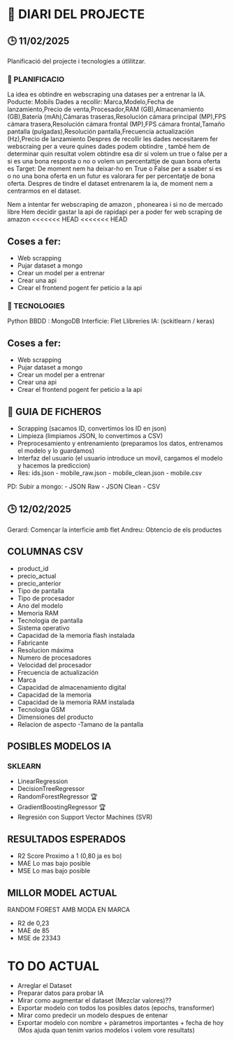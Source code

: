 # 📒 DIARI DEL PROJECTE
## 🕒 11/02/2025
Planificació del projecte i tecnologies a útlilitzar.

### 🧭 PLANIFICACIO
La idea es obtindre en webscraping una datases per a entrenar la IA.
Poducte: Mobils
Dades a recollir: Marca,Modelo,Fecha de lanzamiento,Precio de venta,Procesador,RAM (GB),Almacenamiento (GB),Batería (mAh),Cámaras traseras,Resolución cámara principal (MP),FPS cámara trasera,Resolución cámara frontal (MP),FPS cámara frontal,Tamaño pantalla (pulgadas),Resolución pantalla,Frecuencia actualización (Hz),Precio de lanzamiento
Despres de recollir les dades necesitarem fer webscraing per a veure quines dades podem obtindre , també hem de determinar quin resultat volem obtindre esa dir si volem un true o false per a si es una bona resposta o no o volem un percentattje de quan bona oferta es
Target: De moment nem ha deixar-ho en True o False per a ssaber si es o no una bona oferta en un futur es valorara fer per percentatje de bona oferta.
Despres de tindre el dataset entrenarem la ia, de moment nem a centrarmos en el dataset.

Nem a intentar fer webscraping de amazon , phonearea i si no de mercado libre
Hem decidir gastar la api de rapidapi per a poder fer web scraping de amazon
<<<<<<< HEAD
<<<<<<< HEAD


## Coses a fer:
- Web scrapping
- Pujar dataset a mongo
- Crear un model per a entrenar
- Crear una api
- Crear el frontend pogent fer peticio a la api

### 🔧 TECNOLOGIES
Python
BBDD : MongoDB
Interficie: Flet
Llibreries IA: (sckitlearn / keras)

## Coses a fer:
- Web scrapping
- Pujar dataset a mongo
- Crear un model per a entrenar
- Crear una api
- Crear el frontend pogent fer peticio a la api

## 🚀 GUIA DE FICHEROS

- Scrapping (sacamos ID, convertimos los ID en json)
- Limpieza (limpiamos JSON, lo convertimos a CSV)
- Preprocesamiento y entrenamiento (preparamos los datos, entrenamos el modelo y lo guardamos)
- Interfaz del usuario (el usuario introduce un movil, cargamos el modelo y hacemos la prediccion)
- Res: ids.json - mobile_raw.json - mobile_clean.json - mobile.csv

PD: Subir a mongo:
                - JSON Raw
                - JSON Clean
                - CSV


## 🕒 12/02/2025
Gerard: Començar la interficie amb flet
Andreu: Obtencio de els productes

## COLUMNAS CSV
- product_id
- precio_actual
- precio_anterior
- Tipo de pantalla
- Tipo de procesador
- Ano del modelo
- Memoria RAM
- Tecnologia de pantalla
- Sistema operativo
- Capacidad de la memoria flash instalada
- Fabricante
- Resolucion máxima
- Numero de procesadores
- Velocidad del procesador
- Frecuencia de actualización
- Marca
- Capacidad de almacenamiento digital
- Capacidad de la memoria
- Capacidad de la memoria RAM instalada
- Tecnologia GSM
- Dimensiones del producto
- Relacion de aspecto
-Tamano de la pantalla

## POSIBLES MODELOS IA

### SKLEARN
- LinearRegression
- DecisionTreeRegressor
- RandomForestRegressor 🏆
- GradientBoostingRegressor 🏆
- Regresión con Support Vector Machines (SVR)

## RESULTADOS ESPERADOS
- R2 Score Proximo a 1 (0,80 ja es bo)
- MAE Lo mas bajo posible
- MSE Lo mas bajo posible
## MILLOR MODEL ACTUAL
RANDOM FOREST AMB MODA EN MARCA 
- R2 de 0,23
- MAE de 85
- MSE de 23343
# TO DO ACTUAL
- Arreglar el Dataset
- Preparar datos para probar IA
- Mirar como augmentar el dataset (Mezclar valores)??
- Exportar modelo con todos los posibles datos (epochs, transformer)
- Mirar como predecir un modelo despues de entenar
- Exportar modelo con nombre + pàrametros importantes + fecha de hoy (Mos ajuda quan tenim varios modelos i volem vore resultats)
 

